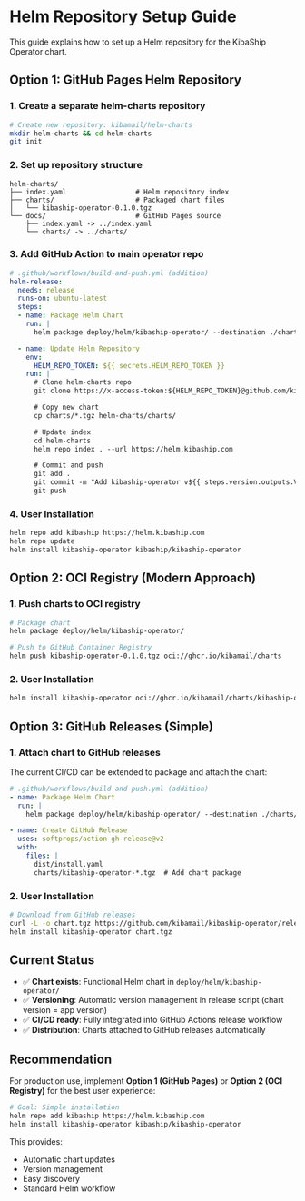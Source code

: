 # Helm Repository Setup Guide

This guide explains how to set up a Helm repository for the KibaShip Operator chart.

## Option 1: GitHub Pages Helm Repository

### 1. Create a separate helm-charts repository
```bash
# Create new repository: kibamail/helm-charts
mkdir helm-charts && cd helm-charts
git init
```

### 2. Set up repository structure
```
helm-charts/
├── index.yaml                 # Helm repository index
├── charts/                    # Packaged chart files
│   └── kibaship-operator-0.1.0.tgz
└── docs/                      # GitHub Pages source
    ├── index.yaml -> ../index.yaml
    └── charts/ -> ../charts/
```

### 3. Add GitHub Action to main operator repo
```yaml
# .github/workflows/build-and-push.yml (addition)
helm-release:
  needs: release
  runs-on: ubuntu-latest
  steps:
  - name: Package Helm Chart
    run: |
      helm package deploy/helm/kibaship-operator/ --destination ./charts/

  - name: Update Helm Repository
    env:
      HELM_REPO_TOKEN: ${{ secrets.HELM_REPO_TOKEN }}
    run: |
      # Clone helm-charts repo
      git clone https://x-access-token:${HELM_REPO_TOKEN}@github.com/kibamail/helm-charts.git

      # Copy new chart
      cp charts/*.tgz helm-charts/charts/

      # Update index
      cd helm-charts
      helm repo index . --url https://helm.kibaship.com

      # Commit and push
      git add .
      git commit -m "Add kibaship-operator v${{ steps.version.outputs.VERSION }}"
      git push
```

### 4. User Installation
```bash
helm repo add kibaship https://helm.kibaship.com
helm repo update
helm install kibaship-operator kibaship/kibaship-operator
```

## Option 2: OCI Registry (Modern Approach)

### 1. Push charts to OCI registry
```bash
# Package chart
helm package deploy/helm/kibaship-operator/

# Push to GitHub Container Registry
helm push kibaship-operator-0.1.0.tgz oci://ghcr.io/kibamail/charts
```

### 2. User Installation
```bash
helm install kibaship-operator oci://ghcr.io/kibamail/charts/kibaship-operator --version 0.1.0
```

## Option 3: GitHub Releases (Simple)

### 1. Attach chart to GitHub releases
The current CI/CD can be extended to package and attach the chart:

```yaml
# .github/workflows/build-and-push.yml (addition)
- name: Package Helm Chart
  run: |
    helm package deploy/helm/kibaship-operator/ --destination ./charts/

- name: Create GitHub Release
  uses: softprops/action-gh-release@v2
  with:
    files: |
      dist/install.yaml
      charts/kibaship-operator-*.tgz  # Add chart package
```

### 2. User Installation
```bash
# Download from GitHub releases
curl -L -o chart.tgz https://github.com/kibamail/kibaship-operator/releases/download/v0.1.0/kibaship-operator-0.1.0.tgz
helm install kibaship-operator chart.tgz
```

## Current Status

- ✅ **Chart exists**: Functional Helm chart in `deploy/helm/kibaship-operator/`
- ✅ **Versioning**: Automatic version management in release script (chart version = app version)
- ✅ **CI/CD ready**: Fully integrated into GitHub Actions release workflow
- ✅ **Distribution**: Charts attached to GitHub releases automatically

## Recommendation

For production use, implement **Option 1 (GitHub Pages)** or **Option 2 (OCI Registry)** for the best user experience:

```bash
# Goal: Simple installation
helm repo add kibaship https://helm.kibaship.com
helm install kibaship-operator kibaship/kibaship-operator
```

This provides:
- Automatic chart updates
- Version management
- Easy discovery
- Standard Helm workflow
